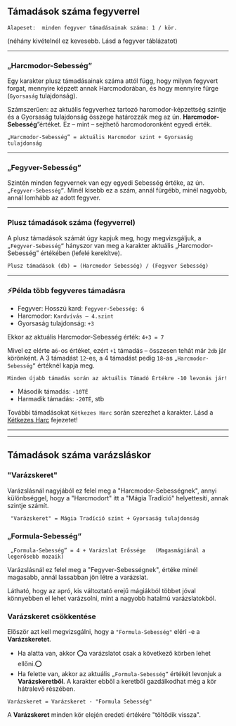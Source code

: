 ## Támadások száma fegyverrel

```
Alapeset:  minden fegyver támadásainak száma: 1 / kör.
```
(néhány kivételnél ez kevesebb. Lásd a fegyver táblázatot)

---
### „Harcmodor-Sebesség”

Egy karakter plusz támadásainak száma attól függ, hogy milyen fegyvert forgat, mennyire képzett annak Harcmodorában, és hogy mennyire fürge (`Gyorsaság` tulajdonság).

Számszerűen: az aktuális fegyverhez tartozó harcmodor-képzettség szintje és a Gyorsaság tulajdonság összege határozzák meg az ún. **Harcmodor-Sebesség**”értéket. Ez – mint – sejthető harcmodoronként egyedi érték.

```
„Harcmodor-Sebesség” = aktuális Harcmodor szint + Gyorsaság tulajdonság
```

---
### „Fegyver-Sebesség”

Szintén minden fegyvernek van egy egyedi Sebesség értéke, az ún. `„Fegyver-Sebesség”`. Minél kisebb ez a szám, annál fürgébb, minél nagyobb, annál lomhább az adott fegyver.

---
### Plusz támadások száma (fegyverrel)

A plusz támadások számát úgy kapjuk meg, hogy megvizsgáljuk, a `„Fegyver-Sebesség”` hányszor van meg a karakter aktuális „Harcmodor-Sebesség” értékében (lefelé kerekítve).

```
Plusz támadások (db) = (Harcmodor Sebesség) / (Fegyver Sebesség)
```

---
### ⚡Példa több fegyveres támadásra

- Fegyver: Hosszú kard: `Fegyver-Sebesség: 6`
- Harcmodor: `Kardvívás – 4.szint`
- Gyorsaság tulajdonság: `+3`

Ekkor az aktuális Harcmodor-Sebesség érték:  `4+3 = 7`

Mivel ez elérte a`6`-os értéket, ezért `+1` támadás – összesen tehát már `2db` jár körönként. A 3 támadást `12`-es, a 4 támadást pedig `18`-as `„Harcmodor-Sebesség”` értéknél kapja meg.

```
Minden újabb támadás során az aktuális Támadó Értékre -10 levonás jár!
```

- Második támadás: `-10TÉ`
- Harmadik támadás: `-20TÉ`, stb

További támadásokat `Kétkezes Harc` során szerezhet a karakter. Lásd a [Kétkezes Harc](065_04_ketkezes_harc.md) fejezetet!

---
---
## Támadások száma varázsláskor

### "Varázskeret"

Varázslásnál nagyjából ez felel meg a "Harcmodor-Sebességnek", annyi különbséggel, hogy a "Harcmodort" itt a "Mágia Tradíció" helyettesíti, annak szintje számít.

```
 "Varázskeret" = Mágia Tradíció szint + Gyorsaság tulajdonság 
```

### „Formula-Sebesség”
```
 „Formula-Sebesség” = 4 + Varázslat Erőssége   (Magasmágiánál a legerősebb mozaik)
```

Varázslásnál ez felel meg a "Fegyver-Sebességnek", értéke minél magasabb, annál lassabban jön létre a varázslat.

Látható, hogy az apró, kis változtató erejű mágiákból többet jóval könnyebben el lehet varázsolni, mint a nagyobb hatalmú varázslatokból.

### Varázskeret csökkentése

Először azt kell megvizsgálni, hogy a `"Formula-Sebesség"` eléri -e a **Varázskeretet**.
- Ha alatta van, akkor ⭕a varázslatot csak a következő körben lehet ellőni.⭕
- Ha felette van, akkor az aktuális  `„Formula-Sebesség”` értékét levonjuk a **Varázskeretből**. A karakter ebből a keretből gazdálkodhat még a kör hátralevő részében.

```
Varázskeret = Varázskeret - "Formula Sebesség"
```

A **Varázskeret** minden kör elején eredeti értékére "töltődik vissza".
